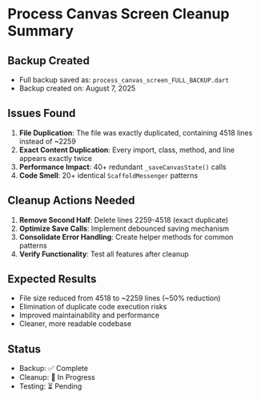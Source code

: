 # Process Canvas Screen Cleanup Summary

## Backup Created
- Full backup saved as: `process_canvas_screen_FULL_BACKUP.dart`
- Backup created on: August 7, 2025

## Issues Found
1. **File Duplication**: The file was exactly duplicated, containing 4518 lines instead of ~2259
2. **Exact Content Duplication**: Every import, class, method, and line appears exactly twice
3. **Performance Impact**: 40+ redundant `_saveCanvasState()` calls
4. **Code Smell**: 20+ identical `ScaffoldMessenger` patterns

## Cleanup Actions Needed
1. **Remove Second Half**: Delete lines 2259-4518 (exact duplicate)
2. **Optimize Save Calls**: Implement debounced saving mechanism
3. **Consolidate Error Handling**: Create helper methods for common patterns
4. **Verify Functionality**: Test all features after cleanup

## Expected Results
- File size reduced from 4518 to ~2259 lines (~50% reduction)
- Elimination of duplicate code execution risks
- Improved maintainability and performance
- Cleaner, more readable codebase

## Status
- Backup: ✅ Complete
- Cleanup: 🔄 In Progress
- Testing: ⏳ Pending
